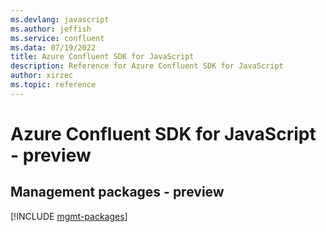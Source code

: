 ```yaml
---
ms.devlang: javascript
ms.author: jeffish
ms.service: confluent
ms.data: 07/19/2022
title: Azure Confluent SDK for JavaScript
description: Reference for Azure Confluent SDK for JavaScript
author: xirzec
ms.topic: reference
---
```

# Azure Confluent SDK for JavaScript - preview

## Management packages - preview
[!INCLUDE [mgmt-packages](confluent-mgmt-index.md)]
